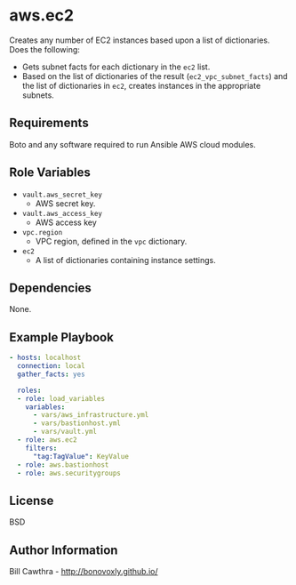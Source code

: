 aws.ec2
=========

Creates any number of EC2 instances based upon a list of dictionaries. Does the following:
- Gets subnet facts for each dictionary in the `ec2` list.
- Based on the list of dictionaries of the result (`ec2_vpc_subnet_facts`) and the list of dictionaries in `ec2`, creates instances in the appropriate subnets.

Requirements
------------

Boto and any software required to run Ansible AWS cloud modules.

Role Variables
--------------

- `vault.aws_secret_key`
  - AWS secret key.
- `vault.aws_access_key`
  - AWS access key
- `vpc.region`
  - VPC region, defined in the `vpc` dictionary.
- `ec2`
  - A list of dictionaries containing instance settings.

Dependencies
------------

None.

Example Playbook
----------------

```yaml
- hosts: localhost
  connection: local
  gather_facts: yes

  roles:
  - role: load_variables
    variables:
      - vars/aws_infrastructure.yml
      - vars/bastionhost.yml
      - vars/vault.yml
  - role: aws.ec2
    filters:
      "tag:TagValue": KeyValue
  - role: aws.bastionhost
  - role: aws.securitygroups
```

License
-------

BSD

Author Information
------------------

Bill Cawthra - http://bonovoxly.github.io/
